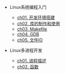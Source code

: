 * Linux系统编程入门

  * [ch01. 开发环境搭建](02Webserver/ch01)
  * [ch02. 库的制作和使用](02Webserver/ch02)
  * [ch03. Makefile](02Webserver/ch03)
  - [ch04. GDB](02Webserver/ch04)
  - [ch05. 文件IO](02Webserver/ch05)

* Linux多进程开发
  - [ch01. 进程描述](02Webserver/ch06)
  - [ch02. 函数](02Webserver/ch07)
